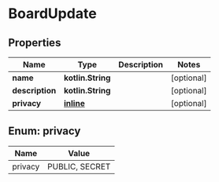 
# BoardUpdate

## Properties
| Name | Type | Description | Notes |
| ------------ | ------------- | ------------- | ------------- |
| **name** | **kotlin.String** |  |  [optional] |
| **description** | **kotlin.String** |  |  [optional] |
| **privacy** | [**inline**](#Privacy) |  |  [optional] |


<a id="Privacy"></a>
## Enum: privacy
| Name | Value |
| ---- | ----- |
| privacy | PUBLIC, SECRET |



